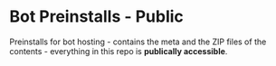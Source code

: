# Bot Preinstalls - Public

Preinstalls for bot hosting - contains the meta and the ZIP files of the contents - everything in this repo is **publically accessible**.